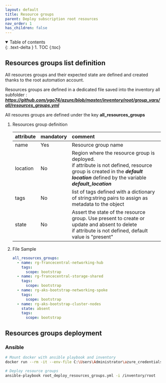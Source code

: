 ```yaml
---
layout: default
title: Resource groups
parent: Deploy subscription root resources
nav_order: 1
has_children: false
---
```


<details open markdown="block">
  <summary>
    Table of contents
  </summary>
  {: .text-delta }
1. TOC
{:toc}
</details>

## Resources groups list definition

All resources groups and their expected state are defined and created thanks to the root automation account.

Resources groups are defined in a dedicated file saved into the inventory all subfolder : **_<https://github.com/ygo74/azure/blob/master/inventory/root/group_vars/all/resources_groups.yml>_**

All resoures groups are defined under the key **all_resources_groups**

1. Resources group definition

    | attribute | mandatory | comment |
    |:--------- |:--------- |:------- |
    | name      | Yes       | Resource group name |
    | location  | No        | Region where the resource group is deployed.<br />if attribute is not defined, resource group is created in the **_default location_** defined by the variable **_default_location_** |
    | tags      | No        | list of tags defined with a dictionary of string:string pairs to assign as metadata to the object |
    | state     | No        | Assert the state of the resource group. Use present to create or update and absent to delete<br>if attribute is not defined, default value is "present" |

2. File Sample

    ``` yaml
    all_resources_groups:
      - name: rg-francecentral-networking-hub
        tags:
          scope: bootstrap
      - name: rg-francecentral-storage-shared
        tags:
          scope: bootstrap
      - name: rg-aks-bootstrap-networking-spoke
        tags:
          scope: bootstrap
      - name: rg-aks-bootstrap-cluster-nodes
        state: absent
        tags:
          scope: bootstrap

    ```

## Resources groups deployment

### Ansible

``` bash
# Mount docker with ansible playbook and inventory
docker run --rm -it --env-file C:\Users\Administrator\azure_credentials  -v "$(Get-Location)/ansible:/ansible:rw" -v "$(Get-Location)/inventory:/inventory:rw" -w /ansible local/ansible bash

# Deploy resource groups
ansible-playbook root_deploy_resources_groups.yml -i /inventory/root

```
